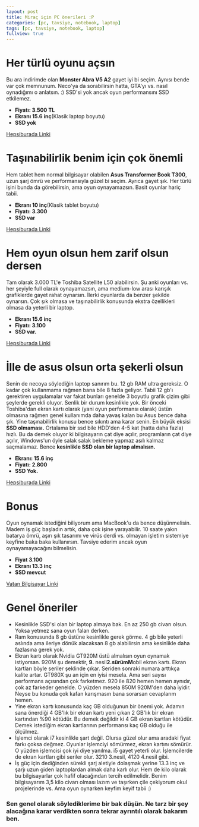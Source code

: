 ```yaml
---
layout: post
title: Miraç için PC önerileri :P
categories: [pc, tavsiye, notebook, laptop]
tags: [pc, tavsiye, notebook, laptop]
fullview: true
---
```



# Her türlü oyunu açsın
Bu ara indirimde olan **Monster Abra V5 A2** gayet iyi bi seçim. Aynısı bende var çok memnunum. Neco'ya da sorabilirsin hatta, GTA'yı vs. nasıl oynadığımı o anlatsın. :) SSD'si yok ancak oyun performansını SSD etkilemez.

- **Fiyatı: 3.500 TL**
- **Ekranı 15.6 inç**(Klasik laptop boyutu)
- **SSD yok**

[Hepsiburada Linki](http://www.hepsiburada.com/monster-abra-a5-v5-2-intel-core-i7-5700hq-2-7ghz-3-5ghz-8gb-1tb-15-6-full-hd-tasinabilir-bilgisayar-p-BD601734)

# Taşınabilirlik benim için çok önemli
Hem tablet hem normal bilgisayar olabilen **Asus Transformer Book T300**, uzun şarj ömrü ve performansıyla güzel bi seçim. Ayrıca gayet şık. Her türlü işini bunda da görebilirsin, ama oyun oynayamazsın. Basit oyunlar hariç tabii. 

- **Ekranı 10 inç**(Klasik tablet boyutu)
- **Fiyatı: 3.300**
- **SSD var**

[Hepsiburada Linki](http://www.hepsiburada.com/asus-transformer-book-t300chi-fh011h-intel-core-m-5y71-1-2ghz-2-9ghz-8gb-128gb-ssd-12-5-ikisi-bir-arada-bilgisayar-p-BD601353)

# Hem oyun olsun hem zarif olsun dersen
Tam olarak 3.000 TL'e Toshiba Satellite L50 alabilirsin. Şu anki oyunları vs. her şeyiyle full olarak oynayamazsın, ama medium-low arası karışık grafiklerde gayet rahat oynarsın. İlerki oyunlarda da benzer şekilde oynarsın. Çok şık olmasa ve taşınabilirlik konusunda ekstra özellikleri olmasa da yeterli bir laptop.

- **Ekranı 15.6 inç**
- **Fiyatı: 3.100**
- **SSD var.**

[Hepsiburada Linki](http://www.hepsiburada.com/toshiba-satellite-p50-c-16e-intel-core-i5-6200u-2-3ghz-2-8ghz-8gb-1tb-15-6-fhd-tasinabilir-bilgisa-p-BD602034)

# İlle de asus olsun orta şekerli olsun
Senin de necoya söylediğin laptop sanırım bu. 12 gb RAM ultra gereksiz. O kadar çok kullanmama rağmen bana bile 8 fazla geliyor. Tabii 12 gb'ı gerektiren uygulamalar var fakat bunları genelde 3 boyutlu grafik çizim gibi şeylerde gerekli oluyor. Senlik bir durum kesinlikle yok. Bir önceki Toshiba'dan ekran kartı olarak (yani oyun performansı olarak) üstün olmasına rağmen genel kullanımda daha yavaş kalan bu Asus bence daha şık. Yine taşınabilirlik konusu bence sıkıntı ama karar senin. En büyük eksisi **SSD olmaması.** Ortalama bir ssd bile HDD'den 4-5 kat (hatta daha fazla) hızlı. Bu da demek oluyor ki bilgisayarın çat diye açılır, programların çat diye açılır, Windows'un öyle salak salak bekleme yapmaz asılı kalmaz saçmalamaz. Bence **kesinlikle SSD olan bir laptop almalısın.**

  - **Ekranı: 15.6 inç**
  - **Fiyatı: 2.800**
  - **SSD Yok.**

[Hepsiburada Linki](http://www.hepsiburada.com/asus-k555ub-xo067t-intel-core-i7-6500u-2-5ghz-3-1ghz-12gb-1tb-15-6-tasinabilir-bilgisayar-p-BD601852)

# Bonus
Oyun oynamak istediğini biliyorum ama MacBook'u da bence düşünmelisin. Madem iş güç başladın artık, daha çok işine yarayabilir. 10 saate yakın batarya ömrü, aşırı şık tasarımı ve virüs derdi vs. olmayan işletim sistemiye keyfine baka baka kullanırsın. Tavsiye ederim ancak oyun oynayamayacağını bilmelisin.

- **Fiyat 3.100**
- **Ekranı 13.3 inç**
- **SSD mevcut**

[Vatan Bilgisayar Linki](http://www.vatanbilgisayar.com/macbookpro-notebook-corei5-2-5ghz-4gb-500gb-13-3-intel-notebook-bilgisayar.html?OM.zn=category_top_sellers-21&OM.zpc=MD101TU/A)

# Genel öneriler
- Kesinlikle SSD'si olan bir laptop almaya bak. En az 250 gb civarı olsun. Yoksa yetmez sana oyun falan derken.
- Ram konusunda 8 gb üstüne kesinlikle gerek görme. 4 gb bile yeterli aslında ama ileriye dönük alacaksan 8 gb alabilirsin ama kesinlikle daha fazlasına gerek yok.
- Ekran kartı olarak Nvidia GT920M üstü almalısın oyun oynamak istiyorsan. 920M şu demektir, **9.** nesil**2.**sürüm**M**obil ekran kartı. Ekran kartları böyle seriler şeklinde çıkar. Seriden sonraki numara arttıkça kalite artar. GT980X şu an için en iyisi mesela. Ama seri sayısı performans açısından çok farketmez. 920 ile 820 hemen hemen aynıdır, çok az farkeder genelde. O yüzden mesela 850M 920M'den daha iyidir. Neyse bu konuda çok kafan karışmasın bana sorarsan cevaplarım hemen.
- Yine ekran kartı konusunda kaç GB olduğunun bir önemi yok. Adamın sana önerdiği 4 GB'lık bir ekran kartı yeni çıkan 2 GB'lık bir ekran kartından %90 kötüdür. Bu demek değildir ki 4 GB ekran kartları kötüdür. Demek istediğim ekran kartlarının performansı kaç GB olduğu ile ölçülmez.
- İşlemci olarak i7 kesinlikle şart değil. Olursa güzel olur ama aradaki fiyat farkı çoksa değmez. Oyunlar işlemciyi sömürmez, ekran kartını sömürür. O yüzden işlemcisi çok iyi diye yanılma. i5 gayet yeterli olur. İşlemcilerde de ekran kartları gibi seriler olur. 3210 3.nesil, 4120 4.nesil gibi. 
- İş güç için dediğinden sürekli şarj aletiyle dolaşmak yerine 13.3 inç ve şarjı uzun giden laptoplardan almak daha karlı olur. Hem de kilo olarak bu bilgisayarlar çok hafif olacağından tercih edilmelidir. Benim bilgisayarım 3,5 kilo civarı olması lazım ve taşırken çile çekiyorum okul projelerinde vs. Ama oyun oynarken keyfim keyif tabii :)


### Sen genel olarak söylediklerime bir bak düşün. Ne tarz bir şey alacağına karar verdikten sonra tekrar ayrıntılı olarak bakarım ben.
